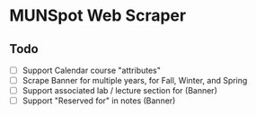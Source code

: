 # MUNSpot Web Scraper

## Todo

- [ ] Support Calendar course "attributes"
- [ ] Scrape Banner for multiple years, for Fall, Winter, and Spring
- [ ] Support associated lab / lecture section for (Banner)
- [ ] Support "Reserved for" in notes (Banner)
